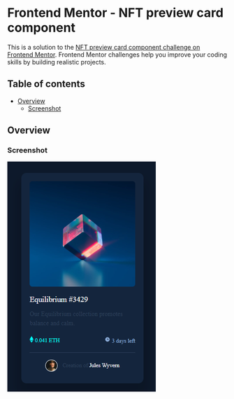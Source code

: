# Frontend Mentor - NFT preview card component

This is a solution to the [NFT preview card component challenge on Frontend Mentor](https://www.frontendmentor.io/challenges/nft-preview-card-component-SbdUL_w0U). Frontend Mentor challenges help you improve your coding skills by building realistic projects.

## Table of contents

- [Overview](#overview)
  - [Screenshot](#screenshot)
      <!-- - [Links](#links) -->
    <!-- - [My process](#my-process) -->
      <!-- - [Built with](#built-with) -->
      <!-- - [What I learned](#what-i-learned) -->
      <!-- - [Continued development](#continued-development) -->
      <!-- - [Useful resources](#useful-resources) -->
    <!-- - [Author](#author) -->
    <!-- - [Acknowledgments](#acknowledgments) -->

## Overview

### Screenshot

![](./images/Screenshot%202022-10-23%20110843.png)
